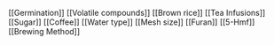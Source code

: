 [[Germination]]
[[Volatile compounds]]
[[Brown rice]]
[[Tea Infusions]]
[[Sugar]]
[[Coffee]]
[[Water type]]
[[Mesh size]]
[[Furan]]
[[5-Hmf]]
[[Brewing Method]]
